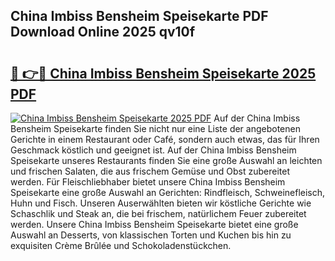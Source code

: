 ## China Imbiss Bensheim Speisekarte PDF Download Online 2025 qv10f

# <h2><a href="http://gc84l0.nevu.top/?p=China+Imbiss+Bensheim+Speisekarte">🔗 👉🔴 China Imbiss Bensheim Speisekarte 2025 PDF</a></h2>

[![China Imbiss Bensheim Speisekarte 2025 PDF](https://i.imgur.com/dBaPXMq.png)](http://gc84l0.nevu.top/?p=China+Imbiss+Bensheim+Speisekarte)
Auf der China Imbiss Bensheim Speisekarte finden Sie nicht nur eine Liste der angebotenen Gerichte in einem Restaurant oder Café, sondern auch etwas, das für Ihren Geschmack köstlich und geeignet ist. Auf der China Imbiss Bensheim Speisekarte unseres Restaurants finden Sie eine große Auswahl an leichten und frischen Salaten, die aus frischem Gemüse und Obst zubereitet werden. Für Fleischliebhaber bietet unsere China Imbiss Bensheim Speisekarte eine große Auswahl an Gerichten: Rindfleisch, Schweinefleisch, Huhn und Fisch. Unseren Auserwählten bieten wir köstliche Gerichte wie Schaschlik und Steak an, die bei frischem, natürlichem Feuer zubereitet werden. Unsere China Imbiss Bensheim Speisekarte bietet eine große Auswahl an Desserts, von klassischen Torten und Kuchen bis hin zu exquisiten Crème Brûlée und Schokoladenstückchen.
